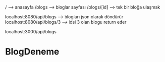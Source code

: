 /  --> anasayfa
/blogs  --> bloglar sayfası
/blogs/[id] --> tek bir bloğa ulaşmak



localhost:8080/api/blogs --> blogları json olarak döndürür
localhost:8080/api/blogs/3 --> idsi 3 olan blogu return eder


localhost:3000/api/blogs


# BlogDeneme
